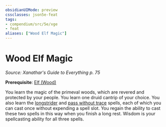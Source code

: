 ```yaml
---
obsidianUIMode: preview
cssclasses: json5e-feat
tags:
- compendium/src/5e/xge
- feat
aliases: ["Wood Elf Magic"]
---
```

# Wood Elf Magic
*Source: Xanathar's Guide to Everything p. 75*  

**Prerequisite**: [Elf (Wood)](Mechanics/races/elf-wood.md)

You learn the magic of the primeval woods, which are revered and protected by your people. You learn one druid cantrip of your choice. You also learn the [longstrider](Mechanics/spells/longstrider.md) and [pass without trace](Mechanics/spells/pass-without-trace.md) spells, each of which you can cast once without expending a spell slot. You regain the ability to cast these two spells in this way when you finish a long rest. Wisdom is your spellcasting ability for all three spells.
